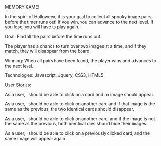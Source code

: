 MEMORY GAME!

In the spirit of Halloween, it is your goal to collect all spooky image pairs before the timer runs out! If you win, you can advance to the next level. If you lose, you will have to play again.

Goal:
Find all the pairs before the time runs out.

The player has a chance to turn over two images at a time, and if they match, they will disappear from the board.

Winning:
When all pairs have been found, the player wins and advances to the next level.

Technologies:
Javascript, Jquery, CSS3, HTML5

User Stories:

As a user, I should be able to click on a card and an image should appear.

As a user, I should be able to click on another card and if that image is the same as the previous, the two identical cards should disappear.

As a user, I should be able to click on another card, and if the image is not the same as the previous, both identical divs should hide their images.

As a user, I should be able to click on a previously clicked card, and the same image will appear again.
